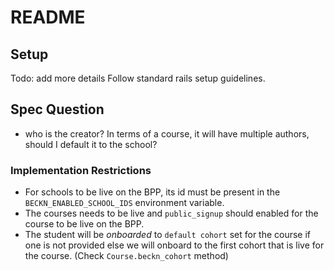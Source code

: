 # README

## Setup

Todo: add more details
Follow standard rails setup guidelines.

## Spec Question

- who is the creator? In terms of a course, it will have multiple authors, should I default it to the school?

### Implementation Restrictions

- For schools to be live on the BPP, its id must be present in the `BECKN_ENABLED_SCHOOL_IDS` environment variable.
- The courses needs to be live and `public_signup` should enabled for the course to be live on the BPP.
- The student will be _onboarded_ to `default cohort` set for the course if one is not provided else we will onboard to the first cohort that is live for the course. (Check `Course.beckn_cohort` method)

